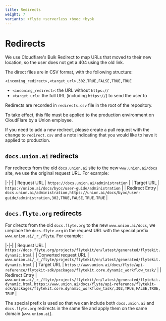 ```yaml
---
title: Redirects
weight: 7
variants: +flyte +serverless +byoc +byok
---
```


# Redirects

We use Cloudflare's Bulk Redirect to map URLs that moved to their new location,
so the user does not get a 404 using the old link.

The direct files are in CSV format, with the following structure:

`<incoming_redirect>,<target_url>,302,TRUE,FALSE,TRUE,TRUE`

- `<incoming_redirect>`: the URL without `https://`
- `<target_url>`: the full URL (including `https://`) to send the user to

Redirects are recorded in `redirects.csv` file in the root of the repository.

To take effect, this file must be applied to the production environment on CloudFlare by a Union employee.

If you need to add a new redirect, please create a pull request with the change to `redirect.csv` and a note indicating that you would like to have it applied to production.

## `docs.union.ai` redirects

For redirects from the old `docs.union.ai` site to the new `www.union.ai/docs` site, we use the original request URL. For example:

|-|-|
| Request URL | `https://docs.union.ai/administration` |
| Target URL | `https://union.ai/docs/byoc/user-guide/administration` |
| Redirect Entry | `docs.union.ai/administration,https://union.ai/docs/byoc/user-guide/administration,302,TRUE,FALSE,TRUE,TRUE` |

## `docs.flyte.org` redirects

For directs from the old `docs.flyte.org` to the new `www.union.ai/docs`, we ureplace the `docs.flyte.org` in the request URL with the special prefix `www.union.ai/_r_/flyte`. For example:

|-|-|
| Request URL | `https://docs.flyte.org/projects/flytekit/en/latest/generated/flytekit.dynamic.html` |
| Converted request URL | `www.union.ai/_r_/flyte/projects/flytekit/en/latest/generated/flytekit.dynamic.html` |
| Target URL | `https://www.union.ai/docs/flyte/api-reference/flytekit-sdk/packages/flytekit.core.dynamic_workflow_task/` |
| Redirect Entry | `www.union.ai/_r_/flyte/projects/flytekit/en/latest/generated/flytekit.dynamic.html,https://www.union.ai/docs/flyte/api-reference/flytekit-sdk/packages/flytekit.core.dynamic_workflow_task/,302,TRUE,FALSE,TRUE,TRUE` |

The special prefix is used so that we can include both `docs.union.ai` and `docs.flyte.org` redirects in the same file and apply them on the same domain (`www.union.ai`).
